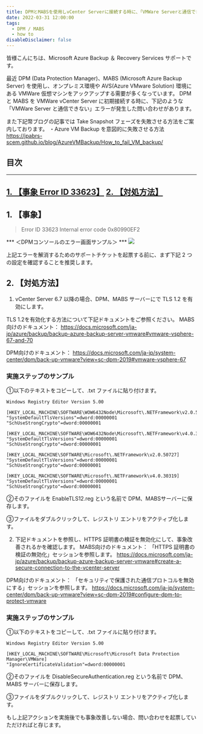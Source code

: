 ```yaml
---
title: DPMとMABSを使用しvCenter Serverに接続する時に、「VMWare Serverと通信できない」Error 33623 が発生した場合の対処方法
date: 2022-03-31 12:00:00
tags:
  - DPM / MABS 
  - how to
disableDisclaimer: false
---
```


<!-- more -->
皆様こんにちは、Microsoft Azure Backup ＆ Recovery Services サポートです。

最近 DPM (Data Protection Manager)、MABS (Microsoft Azure Backup Server) を使用し、オンプレミス環境や AVS(Azure VMware Solution) 環境にある VMWare 仮想マシンをアックアップする需要が多くなっています。
DPM と MABS を VMWare vCenter Server に初期接続する時に、下記のような「VMWare Server と通信できない」エラーが発生した問い合わせがあります。

また下記幣ブログの記事では Take Snapshot フェーズを失敗させる方法をご案内しております。
・Azure VM Backup を意図的に失敗させる方法
https://jpabrs-scem.github.io/blog/AzureVMBackup/How_to_fail_VM_backup/

## 目次
-----------------------------------------------------------
[1. 【事象 Error ID 33623】](#1)
[2. 【対処方法】](#2)
-----------------------------------------------------------



## 1. 【事象】<a id="1"></a>
>Error ID 33623 
>Internal error code 0x80990EF2 

*** ＜DPMコンソールのエラー画面サンプル＞ ***
![](https://user-images.githubusercontent.com/71251920/161022695-3e7da576-4708-442b-800a-45d94a32f307.png)





上記エラーを解消するためのサポートチケットを起票する前に、まず下記 2 つの設定を確認することを推奨します。

## 2. 【対処方法】<a id="2"></a>
1. vCenter Server 6.7 以降の場合、DPM、MABS サーバーにで TLS 1.2 を有効にします。

TLS 1.2を有効化する方法について下記ドキュメントをご参照ください。
 MABS向けのドキュメント：
https://docs.microsoft.com/ja-jp/azure/backup/backup-azure-backup-server-vmware#vmware-vsphere-67-and-70

DPM向けのドキュメント：
https://docs.microsoft.com/ja-jp/system-center/dpm/back-up-vmware?view=sc-dpm-2019#vmware-vsphere-67

### 実施ステップのサンプル
①以下のテキストをコピーして、.txt ファイルに貼り付けます。
```
Windows Registry Editor Version 5.00

[HKEY_LOCAL_MACHINE\SOFTWARE\WOW6432Node\Microsoft\.NETFramework\v2.0.50727]
"SystemDefaultTlsVersions"=dword:00000001
"SchUseStrongCrypto"=dword:00000001

[HKEY_LOCAL_MACHINE\SOFTWARE\WOW6432Node\Microsoft\.NETFramework\v4.0.30319]
"SystemDefaultTlsVersions"=dword:00000001
"SchUseStrongCrypto"=dword:00000001

[HKEY_LOCAL_MACHINE\SOFTWARE\Microsoft\.NETFramework\v2.0.50727]
"SystemDefaultTlsVersions"=dword:00000001
"SchUseStrongCrypto"=dword:00000001

[HKEY_LOCAL_MACHINE\SOFTWARE\Microsoft\.NETFramework\v4.0.30319]
"SystemDefaultTlsVersions"=dword:00000001
"SchUseStrongCrypto"=dword:00000001
```
②そのファイルを EnableTLS12.reg という名前で DPM、MABSサーバーに保存します。

③ファイルをダブルクリックして、レジストリ エントリをアクティブ化します。



2. 下記ドキュメントを参照し、HTTPS 証明書の検証を無効化にして、事象改善されるかを確認します。
 MABS向けのドキュメント：
「HTTPS 証明書の検証の無効化」セッションを参照します。
https://docs.microsoft.com/ja-jp/azure/backup/backup-azure-backup-server-vmware#create-a-secure-connection-to-the-vcenter-server

DPM向けのドキュメント：
「セキュリティで保護された通信プロトコルを無効にする」セッションを参照します。
https://docs.microsoft.com/ja-jp/system-center/dpm/back-up-vmware?view=sc-dpm-2019#configure-dpm-to-protect-vmware

### 実施ステップのサンプル
①以下のテキストをコピーして、.txt ファイルに貼り付けます。
```
Windows Registry Editor Version 5.00

[HKEY_LOCAL_MACHINE\SOFTWARE\Microsoft\Microsoft Data Protection Manager\VMWare]
"IgnoreCertificateValidation"=dword:00000001
```

②そのファイルを DisableSecureAuthentication.reg という名前で DPM、MABS サーバーに保存します。

③ファイルをダブルクリックして、レジストリ エントリをアクティブ化します。



もし上記アクションを実施後でも事象改善しない場合、問い合わせを起票していただければと存じます。
